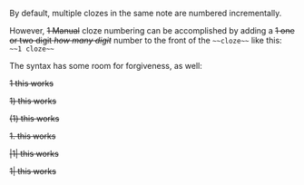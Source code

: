 By default, multiple clozes in the same note are numbered incrementally.

However, ~~1 Manual~~ cloze numbering can be accomplished by adding a ~~1 one or two digit _how many digit_~~ number to the front of the `~~cloze~~` like this: `~~1 cloze~~`

The syntax has some room for forgiveness, as well:

~~1 this works~~

~~1) this works~~

~~(1) this works~~

~~1. this works~~

~~|1| this works~~

~~1| this works~~
